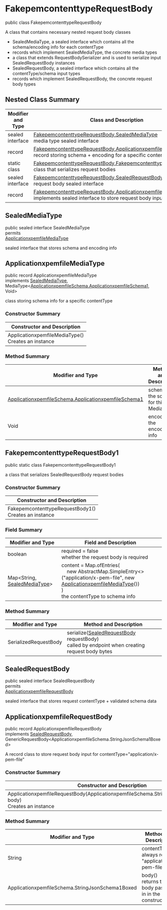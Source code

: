 # FakepemcontenttypeRequestBody

public class FakepemcontenttypeRequestBody

A class that contains necessary nested request body classes
- SealedMediaType, a sealed interface which contains all the schema/encoding info for each contentType
- records which implement SealedMediaType, the concrete media types
- a class that extends RequestBodySerializer and is used to serialize input SealedRequestBody instances
- SealedRequestBody, a sealed interface which contains all the contentType/schema input types
- records which implement SealedRequestBody, the concrete request body types

## Nested Class Summary
| Modifier and Type | Class and Description |
| ----------------- | --------------------- |
| sealed interface | [FakepemcontenttypeRequestBody.SealedMediaType](#sealedmediatype)<br>media type sealed interface |
| record | [FakepemcontenttypeRequestBody.ApplicationxpemfileMediaType](#applicationxpemfilemediatype)<br>record storing schema + encoding for a specific contentType |
| static class | [FakepemcontenttypeRequestBody.FakepemcontenttypeRequestBody1](#fakepemcontenttyperequestbody1)<br>class that serializes request bodies |
| sealed interface | [FakepemcontenttypeRequestBody.SealedRequestBody](#sealedrequestbody)<br>request body sealed interface |
| record | [FakepemcontenttypeRequestBody.ApplicationxpemfileRequestBody](#applicationxpemfilerequestbody)<br>implements sealed interface to store request body input |

## SealedMediaType
public sealed interface SealedMediaType<br>
permits<br>
[ApplicationxpemfileMediaType](#applicationxpemfilemediatype)

sealed interface that stores schema and encoding info


## ApplicationxpemfileMediaType
public record ApplicationxpemfileMediaType<br>
implements [SealedMediaType](#sealedmediatype), MediaType<[ApplicationxpemfileSchema.ApplicationxpemfileSchema1](../../../paths/fakepemcontenttype/get/requestbody/content/applicationxpemfile/ApplicationxpemfileSchema.md#applicationxpemfileschema1), Void>

class storing schema info for a specific contentType

### Constructor Summary
| Constructor and Description |
| --------------------------- |
| ApplicationxpemfileMediaType()<br>Creates an instance |

### Method Summary
| Modifier and Type | Method and Description |
| ----------------- | ---------------------- |
| [ApplicationxpemfileSchema.ApplicationxpemfileSchema1](../../../paths/fakepemcontenttype/get/requestbody/content/applicationxpemfile/ApplicationxpemfileSchema.md#applicationxpemfileschema1) | schema()<br>the schema for this MediaType |
| Void | encoding()<br>the encoding info |

## FakepemcontenttypeRequestBody1
public static class FakepemcontenttypeRequestBody1<br>

a class that serializes SealedRequestBody request bodies

### Constructor Summary
| Constructor and Description |
| --------------------------- |
| FakepemcontenttypeRequestBody1()<br>Creates an instance |

### Field Summary
| Modifier and Type | Field and Description |
| ----------------- | --------------------- |
| boolean | required = false<br>whether the request body is required |
| Map<String, [SealedMediaType](#sealedmediatype)> | content =  Map.ofEntries(<br>&nbsp;&nbsp;&nbsp;&nbsp;new AbstractMap.SimpleEntry<>("application/x-pem-file", new [ApplicationxpemfileMediaType](#applicationxpemfilemediatype)())<br>)<br>the contentType to schema info |

### Method Summary
| Modifier and Type | Method and Description |
| ----------------- | ---------------------- |
| SerializedRequestBody | serialize([SealedRequestBody](#sealedrequestbody) requestBody)<br>called by endpoint when creating request body bytes |

## SealedRequestBody
public sealed interface SealedRequestBody<br>
permits<br>
[ApplicationxpemfileRequestBody](#applicationxpemfilerequestbody)

sealed interface that stores request contentType + validated schema data

## ApplicationxpemfileRequestBody
public record ApplicationxpemfileRequestBody<br>
implements [SealedRequestBody](#sealedrequestbody),<br>
GenericRequestBody<ApplicationxpemfileSchema.StringJsonSchema1Boxed><br>

A record class to store request body input for contentType="application/x-pem-file"

### Constructor Summary
| Constructor and Description |
| --------------------------- |
| ApplicationxpemfileRequestBody(ApplicationxpemfileSchema.StringJsonSchema1Boxed body)<br>Creates an instance |

### Method Summary
| Modifier and Type | Method and Description |
| ----------------- | ---------------------- |
| String | contentType()<br>always returns "application/x-pem-file" |
| ApplicationxpemfileSchema.StringJsonSchema1Boxed | body()<br>returns the body passed in in the constructor |
